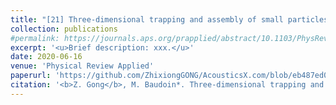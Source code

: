```yaml
---
title: "[21] Three-dimensional trapping and assembly of small particles with synchronized spherical acoustical vortices"
collection: publications
#permalink: https://journals.aps.org/prapplied/abstract/10.1103/PhysRevApplied.11.064022
excerpt: '<u>Brief description: xxx.</u>'
date: 2020-06-16
venue: 'Physical Review Applied'
paperurl: 'https://github.com/ZhixiongGONG/AcousticsX.com/blob/eb487ed05a4f6504e8225f3c211aa601dfd61e8b/files/Journal_14_2020PRApplied_3DAxialDisplacement.pdf'
citation: '<b>Z. Gong</b>, M. Baudoin*. Three-dimensional trapping and assembly of small particles with synchronized spherical acoustical vortices. <i>Physical Review Applied</i> 14, 064002, (2020).'
---
```

